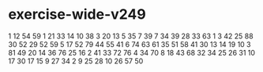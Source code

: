 # exercise-wide-v249
1
12
54
59
1
21
33
14
10
38
3
20
13
5
35
7
39
7
34
39
28
33
63
1
3
42
25
88
30
52
29
52
59
5
17
52
79
44
55
41
6
74
63
61
35
51
58
41
30
13
14
19
10
3
81
49
20
14
36
76
25
16
2
41
33
72
76
4
34
70
8
18
43
68
32
34
25
26
31
10
17
30
17
15
9
27
34
2
9
25
28
10
26
57
50
